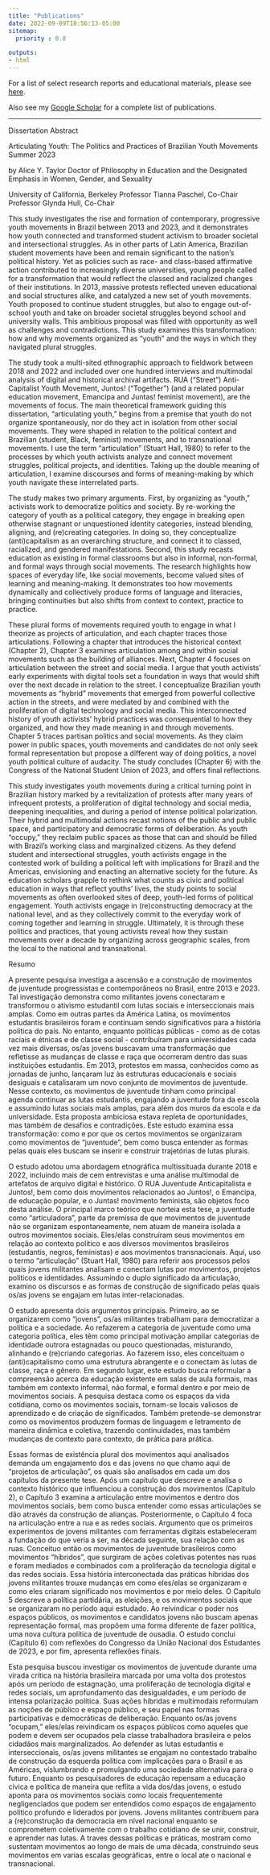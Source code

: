 ```yaml
---
title: "Publications"
date: 2022-09-09T18:56:13-05:00
sitemap:
  priority : 0.8

outputs:
- html
---
```


For a list of select research reports and educational materials, please see [here](/select-research-reports).

Also see my [Google Scholar](https://scholar.google.com/citations?user=lvPQDYIAAAAJ&hl=en) for a complete list of publications.

---
Dissertation Abstract

Articulating Youth: The Politics and Practices of Brazilian Youth Movements
Summer 2023

by
Alice Y. Taylor
Doctor of Philosophy in Education and the Designated Emphasis in Women, Gender, and Sexuality

University of California, Berkeley
Professor Tianna Paschel, Co-Chair
Professor Glynda Hull, Co-Chair
 
This study investigates the rise and formation of contemporary, progressive youth movements in Brazil between 2013 and 2023, and it demonstrates how youth connected and transformed student activism to broader societal and intersectional struggles. As in other parts of Latin America, Brazilian student movements have been and remain significant to the nation’s political history. Yet as policies such as race- and class-based affirmative action contributed to increasingly diverse universities, young people called for a transformation that would reflect the classed and racialized changes of their institutions. In 2013, massive protests reflected uneven educational and social structures alike, and catalyzed a new set of youth movements. Youth proposed to continue student struggles, but also to engage out-of-school youth and take on broader societal struggles beyond school and university walls. This ambitious proposal was filled with opportunity as well as challenges and contradictions. This study examines this transformation: how and why movements organized as “youth” and the ways in which they navigated plural struggles. 

The study took a multi-sited ethnographic approach to fieldwork between 2018 and 2022 and included over one hundred interviews and multimodal analysis of digital and historical archival artifacts. RUA (“Street”) Anti-Capitalist Youth Movement, Juntos! (“Together”) (and a related popular education movement, Emancipa and Juntas! feminist movement), are the movements of focus. The main theoretical framework guiding this dissertation, “articulating youth,” begins from a premise that youth do not organize spontaneously, nor do they act in isolation from other social movements. They were shaped in relation to the political context and Brazilian (student, Black, feminist) movements, and to transnational movements. I use the term “articulation” (Stuart Hall, 1980) to refer to the processes by which youth activists analyze and connect movement struggles, political projects, and identities. Taking up the double meaning of articulation, I examine discourses and forms of meaning-making by which youth navigate these interrelated parts. 

The study makes two primary arguments. First, by organizing as “youth,” activists work to democratize politics and society. By re-working the category of youth as a political category, they engage in breaking open otherwise stagnant or unquestioned identity categories, instead blending, aligning, and (re)creating categories. In doing so, they conceptualize (anti)capitalism as an overarching structure, and connect it to classed, racialized, and gendered manifestations. Second, this study recasts education as existing in formal classrooms but also in informal, non-formal, and formal ways through social movements. The research highlights how spaces of everyday life, like social movements, become valued sites of learning and meaning-making. It demonstrates too how movements dynamically and collectively produce forms of language and literacies, bringing continuities but also shifts from context to context, practice to practice.

These plural forms of movements required youth to engage in what I theorize as projects of articulation, and each chapter traces those articulations. Following a chapter that introduces the historical context (Chapter 2), Chapter 3 examines articulation among and within social movements such as the building of alliances. Next, Chapter 4 focuses on articulation between the street and social media. I argue that youth activists’ early experiments with digital tools set a foundation in ways that would shift over the next decade in relation to the street. I conceptualize Brazilian youth movements as “hybrid” movements that emerged from powerful collective action in the streets, and were mediated by and combined with the proliferation of digital technology and social media. This interconnected history of youth activists’ hybrid practices was consequential to how they organized, and how they made meaning in and through movements. Chapter 5 traces partisan politics and social movements. As they claim power in public spaces, youth movements and candidates do not only seek formal representation but propose a different way of doing politics, a novel youth political culture of audacity. The study concludes (Chapter 6) with the Congress of the National Student Union of 2023, and offers final reflections. 

This study investigates youth movements during a critical turning point in Brazilian history marked by a revitalization of protests after many years of infrequent protests, a proliferation of digital technology and social media, deepening inequalities, and during a period of intense political polarization. Their hybrid and multimodal actions recast notions of the public and public space, and participatory and democratic forms of deliberation. As youth “occupy,” they reclaim public spaces as those that can and should be filled with Brazil’s working class and marginalized citizens. As they defend student and intersectional struggles, youth activists engage in the contested work of building a political left with implications for Brazil and the Americas, envisioning and enacting an alternative society for the future. As education scholars grapple to rethink what counts as civic and political education in ways that reflect youths’ lives, the study points to social movements as often overlooked sites of deep, youth-led forms of political engagement. Youth activists engage in (re)constructing democracy at the national level, and as they collectively commit to the everyday work of coming together and learning in struggle. Ultimately, it is through these politics and practices, that young activists reveal how they sustain movements over a decade by organizing across geographic scales, from the local to the national and transnational.   

Resumo  

A presente pesquisa investiga a ascensão e a construção de movimentos de juventude progressistas e contemporâneos no Brasil, entre 2013 e 2023. Tal investigação demonstra como militantes jovens conectaram e transformou o ativismo estudantil com lutas sociais e interseccionais mais amplas. Como em outras partes da América Latina, os movimentos estudantis brasileiros foram e continuam sendo significativos para a história política do país. No entanto, enquanto políticas públicas - como as de cotas raciais e étnicas e de classe social - contribuíram para universidades cada vez mais diversas, os/as jovens buscavam uma transformação que refletisse as mudanças de classe e raça que ocorreram dentro das suas instituições estudantis. Em 2013, protestos em massa, conhecidos como as jornadas de junho, lançaram luz às estruturas educacionais e sociais desiguais e catalisaram um novo conjunto de movimentos de juventude. Nesse contexto, os movimentos de juventude tinham como principal agenda continuar as lutas estudantis, engajando a juventude fora da escola e assumindo lutas sociais mais amplas, para além dos muros da escola e da universidade. Esta proposta ambiciosa estava repleta de oportunidades, mas também de desafios e contradições. Este estudo examina essa transformação: como e por que os certos movimentos se organizaram como movimentos de “juventude”, bem como busca entender as formas pelas quais eles buscam se inserir e construir trajetórias de lutas plurais.

O estudo adotou uma abordagem etnográfica multissituada durante 2018 e 2022, incluindo mais de cem entrevistas e uma análise multimodal de artefatos de arquivo digital e histórico. O RUA Juventude Anticapitalista e Juntos!, bem como dois movimentos relacionados ao Juntos!, o Emancipa, de educação popular, e o Juntas! movimento feminista, são objetos foco desta análise. O principal marco teórico que norteia esta tese, a juventude como “articuladora”, parte da premissa de que movimentos de juventude não se organizam espontaneamente, nem atuam de maneira isolada a outros movimentos sociais. Eles/elas construíram seus movimentos em relação ao contexto político e aos diversos movimentos brasileiros (estudantis, negros, feministas) e aos movimentos transnacionais. Aqui, uso o termo “articulação” (Stuart Hall, 1980) para referir aos processos pelos quais jovens militantes analisam e conectam lutas por movimentos, projetos políticos e identidades. Assumindo o duplo significado da articulação, examino os discursos e as formas de construção de significado pelas quais os/as jovens se engajam em lutas inter-relacionadas.

O estudo apresenta dois argumentos principais. Primeiro, ao se organizarem como “jovens”, os/as militantes trabalham para democratizar a política e a sociedade. Ao refazerem a categoria de juventude como uma categoria política, eles têm como principal motivação ampliar categorias de identidade outrora estagnadas ou pouco questionadas, misturando, alinhando e (re)criando categorias. Ao fazerem isso, eles conceituam o (anti)capitalismo como uma estrutura abrangente e o conectam às lutas de classe, raça e gênero. Em segundo lugar, este estudo busca reformular a compreensão acerca da educação existente em salas de aula formais, mas também em contexto informal, não formal, e formal dentro e por meio de movimentos sociais. A pesquisa destaca como os espaços da vida cotidiana, como os movimentos sociais, tornam-se locais valiosos de aprendizado e de criação de significados. Também pretende-se demonstrar como os movimentos produzem formas de linguagem e letramento de maneira dinâmica e coletiva, trazendo continuidades, mas também mudanças de contexto para contexto, de prática para prática.

Essas formas de existência plural dos movimentos aqui analisados demanda um engajamento dos e das jovens no que chamo aqui de “projetos de articulação”, os quais são analisados em cada um dos capítulos da presente tese. Após um capítulo que descreve e analisa o contexto histórico que influenciou a construção dos movimentos (Capítulo 2), o Capítulo 3 examina a articulação entre movimentos e dentro dos movimentos sociais, bem como busca entender como essas articulações se dão através da construção de alianças. Posteriormente, o Capítulo 4 foca na articulação entre a rua e as redes sociais. Argumento que os primeiros experimentos de jovens militantes com ferramentas digitais estabeleceram a fundação do que veria a ser, na década seguinte, sua relação com as ruas. Conceituo então os movimentos de juventude brasileiros como movimentos “híbridos”, que surgiram de ações coletivas potentes nas ruas e foram mediados e combinados com a proliferação da tecnologia digital e das redes sociais. Essa história interconectada das práticas híbridas dos jovens militantes trouxe mudanças em como eles/elas se organizaram e como eles criaram significado nos movimentos e por meio deles. O Capítulo 5 descreve a política partidária, as eleições, e os movimentos sociais que se organizaram no período aqui estudado. Ao reivindicar o poder nos espaços públicos, os movimentos e candidatos jovens não buscam apenas representação formal, mas propõem uma forma diferente de fazer política, uma nova cultura política de juventude de ousadia. O estudo conclui (Capítulo 6) com reflexões do Congresso da União Nacional dos Estudantes de 2023, e por fim, apresenta reflexões finais.

Esta pesquisa buscou investigar os movimentos de juventude durante uma virada crítica na história brasileira marcada por uma volta dos protestos após um período de estagnação, uma proliferação de tecnologia digital e redes sociais, um aprofundamento das desigualdades, e um período de intensa polarização política. Suas ações híbridas e multimodais reformulam as noções de público e espaço público, e seu papel nas formas participativas e democráticas de deliberação. Enquanto os/as jovens “ocupam,” eles/elas reivindicam os espaços públicos como aqueles que podem e devem ser ocupados pela classe trabalhadora brasileira e pelos cidadãos mais marginalizados. Ao defender as lutas estudantis e interseccionais, os/as jovens militantes se engajam no contestado trabalho de construção da esquerda política com implicações para o Brasil e as Américas, vislumbrando e promulgando uma sociedade alternativa para o futuro. Enquanto os pesquisadores de educação repensam a educação cívica e política de maneira que reflita a vida dos/das jovens, o estudo aponta para os movimentos sociais como locais frequentemente negligenciados que podem ser entendidos como espaços de engajamento político profundo e liderados por jovens. Jovens militantes contribuem para a (re)construção da democracia em nível nacional enquanto se comprometem coletivamente com o trabalho cotidiano de se unir, construir, e aprender nas lutas. A traves dessas políticas e práticas, mostram como sustentam movimentos ao longo de mais de uma década, construindo seus movimentos em varias escalas geográficas, entre o local ate o nacional e transnacional. 
